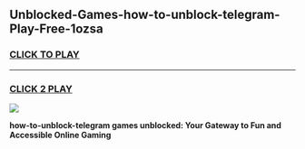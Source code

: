 
## Unblocked-Games-how-to-unblock-telegram-Play-Free-1ozsa
<h3>
<a href="https://premium76.site?title=how-to-unblock-telegram&ref=21A">CLICK TO PLAY</a></h3>
<hr>

<h3>
<a href="https://premium76.site?title=how-to-unblock-telegram&ref=21A">CLICK 2 PLAY</a>
  
</h3>

<a href="https://premium76.site?title=how-to-unblock-telegram&ref=21A"><img src="https://clearcache.store/games.png"></a>


**how-to-unblock-telegram games unblocked: Your Gateway to Fun and Accessible Online Gaming**
